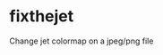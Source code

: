 # fixthejet
Change jet colormap on a jpeg/png file
<script src="https://gist.github.com/PurpleBooth/109311bb0361f32d87a2.js"></script>

